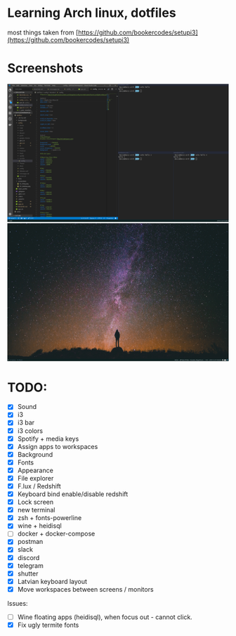 # Learning Arch linux, dotfiles

most things taken from [https://github.com/bookercodes/setupi3](https://github.com/bookercodes/setupi3)

# Screenshots

![](screenshots/01_tiling.png)
![](screenshots/02_desktop.png)

# TODO:

- [x] Sound
- [x] i3
- [x] i3 bar
- [x] i3 colors
- [x] Spotify + media keys
- [x] Assign apps to workspaces
- [x] Background
- [x] Fonts
- [x] Appearance
- [x] File explorer
- [x] F.lux / Redshift
- [x] Keyboard bind enable/disable redshift
- [x] Lock screen
- [x] new terminal
- [x] zsh + fonts-powerline
- [x] wine + heidisql
- [ ] docker + docker-compose
- [x] postman
- [x] slack
- [x] discord
- [x] telegram
- [x] shutter
- [x] Latvian keyboard layout
- [x] Move workspaces between screens / monitors

Issues:

- [ ] Wine floating apps (heidisql), when focus out - cannot click.
- [x] Fix ugly termite fonts
